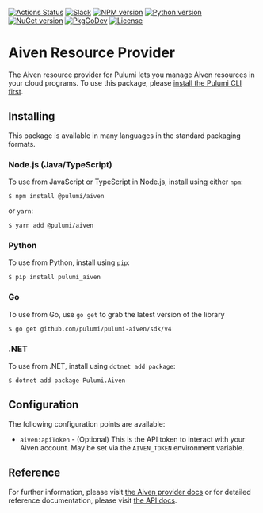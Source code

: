 [![Actions Status](https://github.com/pulumi/pulumi-aiven/workflows/master/badge.svg)](https://github.com/pulumi/pulumi-aiven/actions)
[![Slack](http://www.pulumi.com/images/docs/badges/slack.svg)](https://slack.pulumi.com)
[![NPM version](https://badge.fury.io/js/%40pulumi%2Faiven.svg)](https://www.npmjs.com/package/@pulumi/aiven)
[![Python version](https://badge.fury.io/py/pulumi-aiven.svg)](https://pypi.org/project/pulumi-aiven)
[![NuGet version](https://badge.fury.io/nu/pulumi.aiven.svg)](https://badge.fury.io/nu/pulumi.aiven)
[![PkgGoDev](https://pkg.go.dev/badge/github.com/pulumi/pulumi-aiven/sdk/v4/go)](https://pkg.go.dev/github.com/pulumi/pulumi-aiven/sdk/v4/go)
[![License](https://img.shields.io/npm/l/%40pulumi%2Fpulumi.svg)](https://github.com/pulumi/pulumi-aiven/blob/master/LICENSE)

# Aiven Resource Provider

The Aiven resource provider for Pulumi lets you manage Aiven resources in your cloud programs. To use
this package, please [install the Pulumi CLI first](https://pulumi.io/).

## Installing

This package is available in many languages in the standard packaging formats.

### Node.js (Java/TypeScript)

To use from JavaScript or TypeScript in Node.js, install using either `npm`:

    $ npm install @pulumi/aiven

or `yarn`:

    $ yarn add @pulumi/aiven

### Python

To use from Python, install using `pip`:

    $ pip install pulumi_aiven

### Go

To use from Go, use `go get` to grab the latest version of the library

    $ go get github.com/pulumi/pulumi-aiven/sdk/v4

### .NET

To use from .NET, install using `dotnet add package`:

    $ dotnet add package Pulumi.Aiven

## Configuration

The following configuration points are available:

- `aiven:apiToken` - (Optional) This is the API token to interact with your Aiven account. May be set via the `AIVEN_TOKEN` environment variable.

## Reference

For further information, please visit [the Aiven provider docs](https://www.pulumi.com/docs/intro/cloud-providers/aiven) or for detailed reference documentation, please visit [the API docs](https://www.pulumi.com/docs/reference/pkg/aiven).
